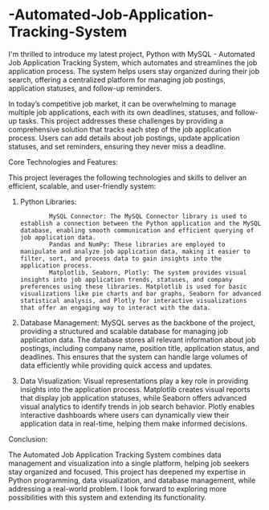 # -Automated-Job-Application-Tracking-System

I'm thrilled to introduce my latest project, Python with MySQL - Automated Job Application Tracking System, which automates and streamlines the job application process. The system helps users stay organized during their job search, offering a centralized platform for managing job postings, application statuses, and follow-up reminders.

In today’s competitive job market, it can be overwhelming to manage multiple job applications, each with its own deadlines, statuses, and follow-up tasks. This project addresses these challenges by providing a comprehensive solution that tracks each step of the job application process. Users can add details about job postings, update application statuses, and set reminders, ensuring they never miss a deadline.

Core Technologies and Features:

This project leverages the following technologies and skills to deliver an efficient, scalable, and user-friendly system:

1. Python Libraries:

               MySQL Connector: The MySQL Connector library is used to establish a connection between the Python application and the MySQL database, enabling smooth communication and efficient querying of job application data.
               Pandas and NumPy: These libraries are employed to manipulate and analyze job application data, making it easier to filter, sort, and process data to gain insights into the application process.
               Matplotlib, Seaborn, Plotly: The system provides visual insights into job application trends, statuses, and company preferences using these libraries. Matplotlib is used for basic visualizations like pie charts and bar graphs, Seaborn for advanced statistical analysis, and Plotly for interactive visualizations that offer an engaging way to interact with the data.

2. Database Management: MySQL serves as the backbone of the project, providing a structured and scalable database for managing job application data. The database stores all relevant information about job postings, including company name, position title, application status, and deadlines. This ensures that the system can handle large volumes of data efficiently while providing quick access and updates.

3. Data Visualization: Visual representations play a key role in providing insights into the application process. Matplotlib creates visual reports that display job application statuses, while Seaborn offers advanced visual analytics to identify trends in job search behavior. Plotly enables interactive dashboards where users can dynamically view their application data in real-time, helping them make informed decisions.

Conclusion:

The Automated Job Application Tracking System combines data management and visualization into a single platform, helping job seekers stay organized and focused. This project has deepened my expertise in Python programming, data visualization, and database management, while addressing a real-world problem. I look forward to exploring more possibilities with this system and extending its functionality.
